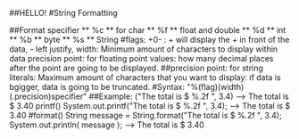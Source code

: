 ##HELLO!
#String Formatting

##Format specifier
** %c ** for char
** %f ** float and double
** %d ** int
** %b ** byte
** %s ** String
#flags: +0- : + will display the + in front of the data, - left justify,
width: Minimum amount of characters to display within data
precision point: for floating point values: how many decimal places after the point are going to be displayed.
##precision point: for string literals: Maximum amount of characters that you want to display: if data is bgigger, data is going to be truncated.
#Syntax:
"%(flag)(width)(.precision)specifier"
##Example:
("The total is $ %.2f ", 3.4) --> The total is $ 3.40
printf()
System.out.printf("The total is $ %.2f ", 3.4);
 --> The total is $ 3.40
#format()
String message =  String.format("The total is $ %.2f ", 3.4);
System.out.println( message );
--> The total is $ 3.40